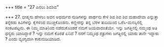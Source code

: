 +++
title = "27 ಎನಲು ಶಿವಶಿವ"

+++
27. ಭೀಷ್ಮನು ಹೇಳಲು ಅವನ ಅಧರ್ಮದ ನುಡಿಗಳನ್ನು ಪಾರ್ಥನು ಕೇಳಿ ಶಿವ ಶಿವ ಶಿವ ಮಹಾದೇವಾ ಎನ್ನುತ್ತಾ ತನ್ನೆರಡು ಕಿವಿಗಳನ್ನು ಕೈಗಳಿಂದ ಮುಚ್ಚಿಕೊಂಡನು. ಕಣ್ಣೀರನ್ನು ತನ್ನ ಬೆರಳ ತುದಿಯಿಂದ ಒರೆಸಿ-ಮನಸ್ಸಿನಲ್ಲಿ ಸಂಕಟಪಟ್ಟನು. ಈ ನಿಮ್ಮ ಮಾತಿನಿಂದ ನಡೆದುಕೊಂಡರೆ ನಮಗೆ ಜಯವಾದಂತೆಯೇ. ಇನ್ನು ಜಗತ್ತಿನಲ್ಲಿ ನಮ್ಮಂಥ ಅತಿ ಧನ್ಯರು ಯಾರಿದ್ದಾರೆ ? ಇನ್ನು ನಮಗೆ ಕೊರತೆ ಏನಿದೆ ? ನನಗೆ ನಿಮ್ಮಂಥ ಶತ್ರುಗಳು ಜಗತ್ತಿನಲ್ಲಿ ಯಾರು ತಾನೇ ಇದ್ದಾರು ? ಎಂದು ವ್ಯಂಗ್ಯವಾಗಿ ಕಾಕುನುಡಿಯಾಡಿದ.